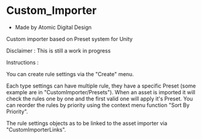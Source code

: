 # Custom_Importer
- Made by Atomic Digital Design

Custom importer based on Preset system for Unity

Disclaimer : This is still a work in progress

Instructions :

You can create rule settings via the "Create" menu.

Each type settings can have multiple rule,
they have a specific Preset (some example are in "CustomImporter/Presets").
When an asset is imported it will check the rules one by one and the first valid one will apply it's Preset.
You can reorder the rules by priority using the context menu function "Sort By Priority".

The rule settings objects as to be linked to the asset importer via "CustomImporterLinks".
